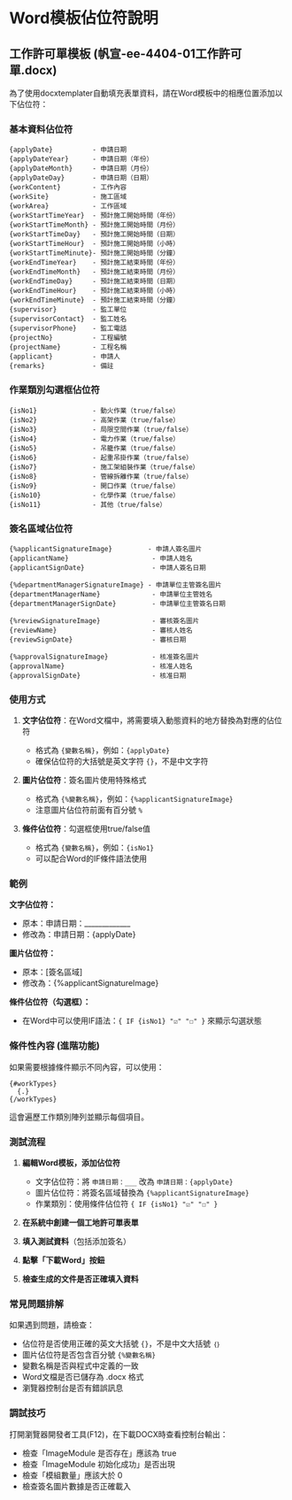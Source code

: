 # Word模板佔位符說明

## 工作許可單模板 (帆宣-ee-4404-01工作許可單.docx)

為了使用docxtemplater自動填充表單資料，請在Word模板中的相應位置添加以下佔位符：

### 基本資料佔位符

```
{applyDate}          - 申請日期
{applyDateYear}      - 申請日期（年份）
{applyDateMonth}     - 申請日期（月份）
{applyDateDay}       - 申請日期（日期）
{workContent}        - 工作內容
{workSite}           - 施工區域
{workArea}           - 工作區域  
{workStartTimeYear}  - 預計施工開始時間（年份）
{workStartTimeMonth} - 預計施工開始時間（月份）
{workStartTimeDay}   - 預計施工開始時間（日期）
{workStartTimeHour}  - 預計施工開始時間（小時）
{workStartTimeMinute}- 預計施工開始時間（分鐘）
{workEndTimeYear}    - 預計施工結束時間（年份）
{workEndTimeMonth}   - 預計施工結束時間（月份）
{workEndTimeDay}     - 預計施工結束時間（日期）
{workEndTimeHour}    - 預計施工結束時間（小時）
{workEndTimeMinute}  - 預計施工結束時間（分鐘）
{supervisor}         - 監工單位
{supervisorContact}  - 監工姓名
{supervisorPhone}    - 監工電話
{projectNo}          - 工程編號
{projectName}        - 工程名稱
{applicant}          - 申請人
{remarks}            - 備註
```

### 作業類別勾選框佔位符

```
{isNo1}              - 動火作業（true/false）
{isNo2}              - 高架作業（true/false）
{isNo3}              - 局限空間作業（true/false）
{isNo4}              - 電力作業（true/false）
{isNo5}              - 吊籠作業（true/false）
{isNo6}              - 起重吊掛作業（true/false）
{isNo7}              - 施工架組裝作業（true/false）
{isNo8}              - 管線拆離作業（true/false）
{isNo9}              - 開口作業（true/false）
{isNo10}             - 化學作業（true/false）
{isNo11}             - 其他（true/false）
```

### 簽名區域佔位符

```
{%applicantSignatureImage}         - 申請人簽名圖片
{applicantName}                     - 申請人姓名
{applicantSignDate}                 - 申請人簽名日期

{%departmentManagerSignatureImage} - 申請單位主管簽名圖片
{departmentManagerName}             - 申請單位主管姓名
{departmentManagerSignDate}         - 申請單位主管簽名日期

{%reviewSignatureImage}             - 審核簽名圖片
{reviewName}                        - 審核人姓名
{reviewSignDate}                    - 審核日期

{%approvalSignatureImage}           - 核准簽名圖片
{approvalName}                      - 核准人姓名
{approvalSignDate}                  - 核准日期
```

### 使用方式

1. **文字佔位符**：在Word文檔中，將需要填入動態資料的地方替換為對應的佔位符
   - 格式為 `{變數名稱}`，例如：`{applyDate}`
   - 確保佔位符的大括號是英文字符 `{}`，不是中文字符

2. **圖片佔位符**：簽名圖片使用特殊格式
   - 格式為 `{%變數名稱}`，例如：`{%applicantSignatureImage}`
   - 注意圖片佔位符前面有百分號 `%`

3. **條件佔位符**：勾選框使用true/false值
   - 格式為 `{變數名稱}`，例如：`{isNo1}`
   - 可以配合Word的IF條件語法使用

### 範例

**文字佔位符：**
- 原本：申請日期：_____________
- 修改為：申請日期：{applyDate}

**圖片佔位符：**
- 原本：[簽名區域]
- 修改為：{%applicantSignatureImage}

**條件佔位符（勾選框）：**
- 在Word中可以使用IF語法：`{ IF {isNo1} "☑" "☐" }` 來顯示勾選狀態

### 條件性內容 (進階功能)

如果需要根據條件顯示不同內容，可以使用：

```
{#workTypes}
  {.}
{/workTypes}
```

這會遍歷工作類別陣列並顯示每個項目。

### 測試流程

1. **編輯Word模板，添加佔位符**
   - 文字佔位符：將 `申請日期：___` 改為 `申請日期：{applyDate}`
   - 圖片佔位符：將簽名區域替換為 `{%applicantSignatureImage}` 
   - 作業類別：使用條件佔位符 `{ IF {isNo1} "☑" "☐" }`

2. **在系統中創建一個工地許可單表單**
3. **填入測試資料**（包括添加簽名）
4. **點擊「下載Word」按鈕**
5. **檢查生成的文件是否正確填入資料**

### 常見問題排解

如果遇到問題，請檢查：
- 佔位符是否使用正確的英文大括號 `{}`，不是中文大括號 `｛｝`
- 圖片佔位符是否包含百分號 `{%變數名稱}`
- 變數名稱是否與程式中定義的一致
- Word文檔是否已儲存為 .docx 格式
- 瀏覽器控制台是否有錯誤訊息

### 調試技巧

打開瀏覽器開發者工具(F12)，在下載DOCX時查看控制台輸出：
- 檢查「ImageModule 是否存在」應該為 true
- 檢查「ImageModule 初始化成功」是否出現
- 檢查「模組數量」應該大於 0
- 檢查簽名圖片數據是否正確載入 